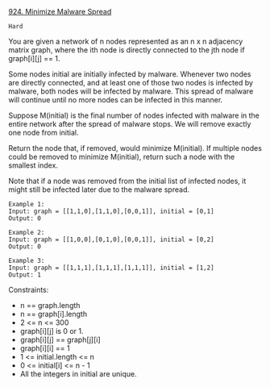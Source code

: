 [924. Minimize Malware Spread](https://leetcode.com/problems/minimize-malware-spread/)

`Hard`

You are given a network of n nodes represented as an n x n adjacency matrix graph, where the ith node is directly connected to the jth node if graph[i][j] == 1.

Some nodes initial are initially infected by malware. Whenever two nodes are directly connected, and at least one of those two nodes is infected by malware, both nodes will be infected by malware. This spread of malware will continue until no more nodes can be infected in this manner.

Suppose M(initial) is the final number of nodes infected with malware in the entire network after the spread of malware stops. We will remove exactly one node from initial.

Return the node that, if removed, would minimize M(initial). If multiple nodes could be removed to minimize M(initial), return such a node with the smallest index.

Note that if a node was removed from the initial list of infected nodes, it might still be infected later due to the malware spread.

```
Example 1:
Input: graph = [[1,1,0],[1,1,0],[0,0,1]], initial = [0,1]
Output: 0

Example 2:
Input: graph = [[1,0,0],[0,1,0],[0,0,1]], initial = [0,2]
Output: 0

Example 3:
Input: graph = [[1,1,1],[1,1,1],[1,1,1]], initial = [1,2]
Output: 1
```

Constraints:

- n == graph.length
- n == graph[i].length
- 2 <= n <= 300
- graph[i][j] is 0 or 1.
- graph[i][j] == graph[j][i]
- graph[i][i] == 1
- 1 <= initial.length <= n
- 0 <= initial[i] <= n - 1
- All the integers in initial are unique.